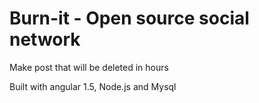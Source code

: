 # Burn-it - Open source social network

Make post that will be deleted in hours

Built with angular 1.5, Node.js and Mysql

